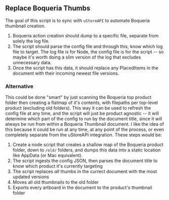 ## Replace Boqueria Thumbs

The goal of this script is to sync with `uStoreAPI` to automate Boqueria thumbnail creation.

1. Boqueria action creation should dump to a specific file, separate from solely the log file.
2. The script should parse the config file and through this, know which log file to target. The log file is for Node, the config file is for the script -- so maybe it's worth doing a slim version of the log that excludes unnecessary data.
3. Once the script has this data, it should replace any PlacedItems in the document with their incoming newest file versions.

### Alternative

This could be done "smart" by just scanning the Boqueria top product folder then creating a flatmap of it's contents, with filepaths per top-level product (excluding old folders). This way it can be used to refresh the config file at any time, and the script will just be product agnostic -- it will determine which part of the config to run by the document title, since it will always be run from within a Boqueria Thumbnail document. I like the idea of this because it could be run at any time, at any point of the process, or even completely separate from the uStoreAPI integration. These steps would be:

1. Create a node script that creates a shallow map of the Boqueria product folder, down to `/old/` folders, and dumps this data into a static location like AppData (or Mac equivalent).
2. The script ingests the config JSON, then parses the document title to know which product it's currently targeting
3. The script replaces _all_ thumbs in the currect document with the most updated versions
4. Moves all old thumbnails to the old folder
5. Exports every artboard in the document to the product's thumbnail folder
